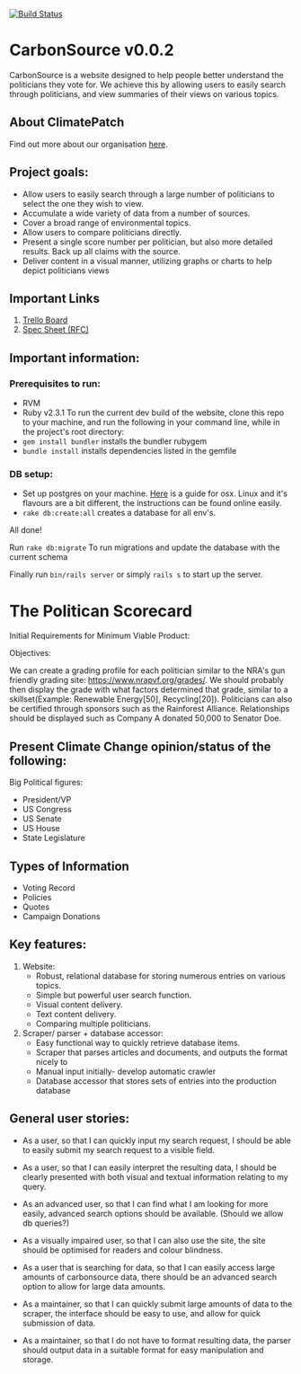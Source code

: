 [![Build Status](https://travis-ci.org/climatepatch/carbonsource.svg?branch=master)](https://travis-ci.org/climatepatch/carbonsource)
# CarbonSource v0.0.2

CarbonSource is a website designed to help people better understand the politicians they vote for. We achieve this by allowing users to easily search through politicians, and view summaries of their views on various topics.

## About ClimatePatch
Find out more about our organisation [here](http://climatepatch.org).

## Project goals:
- Allow users to easily search through a large number of politicians to select the one they wish to view.
- Accumulate a wide variety of data from a number of sources.
- Cover a broad range of environmental topics.
- Allow users to compare politicians directly.
- Present a single score number per politician, but also more detailed results. Back up all claims with the source.
- Deliver content in a visual manner, utilizing graphs or charts to help depict politicians views

## Important Links  
1. [Trello Board](https://trello.com/b/iV377Jzq/carbon-source)
2. [Spec Sheet (RFC)](https://docs.google.com/document/d/18kNvxdlU6cM6G76LYWRXyilrtB2Zra2A3IAHJPfpi-c/edit)

## Important information:

### Prerequisites to run:
- RVM
- Ruby v2.3.1
To run the current dev build of the website, clone this repo to your machine, and run the following in your command line, while in the project's root directory:
- `gem install bundler` installs the bundler rubygem
- `bundle install` installs dependencies listed in the gemfile

### DB setup:
- Set up postgres on your machine. [Here](https://www.tunnelsup.com/setting-up-postgres-on-mac-osx/) is a guide for osx. Linux and it's flavours are a bit different, the instructions can be found online easily.
- `rake db:create:all` creates a database for all env's.

All done!

Run `rake db:migrate` To run migrations and update the database with the current schema

Finally run `bin/rails server` or simply `rails s` to start up the server.


# The Politican Scorecard

Initial Requirements for Minimum Viable Product:

Objectives:

We can create a grading profile for each politician similar to the NRA's gun friendly grading site: https://www.nrapvf.org/grades/. We should probably then display the grade with what factors determined that grade, similar to a skillset(Example: Renewable Energy[50], Recycling[20]). Politicians can also be certified through sponsors such as the Rainforest Alliance. Relationships should be displayed such as Company A donated 50,000 to Senator Doe.

## Present Climate Change opinion/status of the following:

Big Political figures:

* President/VP
* US Congress
* US Senate
* US House
* State Legislature


## Types of Information

* Voting Record
* Policies
* Quotes
* Campaign Donations


## Key features:
1. Website:
   * Robust, relational database for storing numerous entries on various topics.
   * Simple but powerful user search function.
   * Visual content delivery.
   * Text content delivery.
   * Comparing multiple politicians.
2. Scraper/ parser + database accessor:
   * Easy functional way to quickly retrieve database items.
   * Scraper that parses articles and documents, and outputs the format nicely to
   * Manual input initially- develop automatic crawler
   * Database accessor that stores sets of entries into the production database


## General user stories:
* As a user, so that I can quickly input my search request, I should be able to easily submit my search request to a visible field.


* As a user, so that I can easily interpret the resulting data, I should be clearly presented with both visual and textual information relating to my query.


* As an advanced user, so that I can find what I am looking for more easily, advanced search options should be available.
(Should we allow db queries?)


* As a visually impaired user, so that I can also use the site, the site should be optimised for readers and colour blindness.


* As a user that is searching for data, so that I can easily access large amounts of carbonsource data, there should be an advanced search option to allow for large data amounts.


* As a maintainer, so that I can quickly submit large amounts of data to the scraper, the interface should be easy to use, and allow for quick submission of data.


* As a maintainer, so that I do not have to format resulting data, the parser should output data in a suitable format for easy manipulation and storage.
